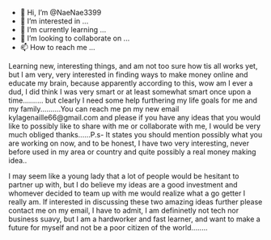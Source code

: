 - 👋 Hi, I’m @NaeNae3399
- 👀 I’m interested in ...
- 🌱 I’m currently learning ...
- 💞️ I’m looking to collaborate on ...
- 📫 How to reach me ...

<!---
NaeNae3399/NaeNae3399 is a ✨ special ✨ repository because its `README.md` (this file) appears on your GitHub profile.
You can click the Preview link to take a look at your changes.
--->Learning new, interesting things, and am not too sure how tis all works yet, but I am very, very interested in finding ways to make money online and educate my brain, because apparently according to this, wow am I ever a dud, I did think I was very smart or at least somewhat smart once upon a time.......... but clearly I need some help furthering my life goals for me and my family..........You can reach me pn my new email kylagenaille66@gmail.com and please if you have any ideas that you would like to possibly like to share with me or collaborate with me, I would be very much obliged thanks......P.s- It states you should mention possibly what you are working on now, and to be honest, I have two very interesting, never before used in my area or country and quite possibly a real money making idea..
I may seem like a young lady that a lot of people would be hesitant to partner up with, but I do believe my ideas are a good investment and whomever decided to team up with me would realize what a go getter I really am. If interested in discussing these two amazing ideas further please contact me on my email, I have to admit, I am defininetly not tech nor business suavy, but I am a hardworker and fast learner, and want to make a future for myself and not be a poor citizen of the world........
